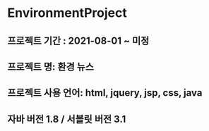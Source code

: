# EnvironmentProject
## 프로젝트 기간 : 2021-08-01 ~ 미정
## 프로젝트 명: 환경 뉴스
## 프로젝트 사용 언어: html, jquery, jsp, css, java
## 자바 버전 1.8 / 서블릿 버전 3.1

